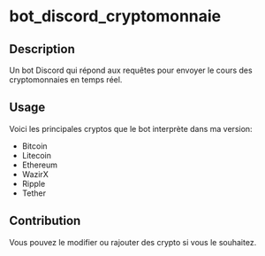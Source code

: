 # bot_discord_cryptomonnaie

## Description

Un bot Discord qui répond aux requêtes pour envoyer le cours des cryptomonnaies en temps réel.


## Usage

Voici les principales cryptos que le bot interprète dans ma version:

- Bitcoin
- Litecoin
- Ethereum
- WazirX
- Ripple
- Tether


## Contribution

Vous pouvez le modifier ou rajouter des crypto si vous le souhaitez.
